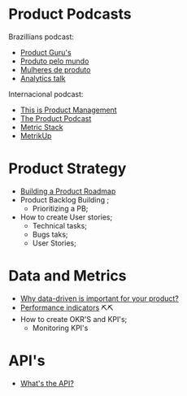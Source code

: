 # Product Podcasts
Brazillians podcast:
- [Product Guru's](https://open.spotify.com/show/7uRmxP1l3m9kwrsTYxnIMA?si=8da16b4c305f4172)
- [Produto pelo mundo](https://open.spotify.com/show/5PD1bRaJz3irxq712zF566?si=9048ed8a4ace4c09)
- [Mulheres de produto](https://open.spotify.com/show/1rfUWxL2Ia7kA343ClLya1?si=30724932a59a44ae)
- [Analytics talk](https://open.spotify.com/show/4qP97l3OJO9vH37fWhrbB7?si=ab437ae440394fa1)

Internacional podcast:
- [This is Product Management](https://open.spotify.com/show/5qoM5evv8FUvaqkSY6OHzn?si=5ddc4b6558dc432a)
- [The Product Podcast](https://open.spotify.com/show/1XBrhVLsQOIAv3KFBqnzrX?si=1c10051bf4ae4cff)
- [Metric Stack](https://open.spotify.com/show/7ksflmEcFHX9XQOlMlE25Z?si=bed2cfb67f194135)
- [MetrikUp](https://open.spotify.com/show/2p60u4FF6HIrNX5CDQbF69?si=4ee63fa82e0e47ab)


# Product Strategy

* [Building a Product Roadmap](https://github.com/jessicaxafranski/learn_about_product/blob/main/build_pb.md)
* Product Backlog Building ;
   * Prioritizing a PB;
* How to create User stories; 
   * Technical tasks;
   * Bugs taks;
   * User Stories;


# Data and Metrics

* [Why data-driven is important for your product?](https://github.com/jessicaxafranski/learn_about_product/blob/main/data_driven.md) 
* [Performance indicators](https://github.com/jessicaxafranski/learn_about_product/blob/main/performance_indicators.md) ⛏⛏
* How to create OKR'S and KPI's;
   * Monitoring KPI's

# API's

* [What's the API?](https://github.com/jessicaxafranski/learn_about_product/blob/main/about_api.md)
